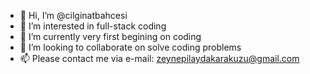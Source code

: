 - 👋 Hi, I’m @cilginatbahcesi
- 👀 I’m interested in full-stack coding
- 🌱 I’m currently very first begining on coding
- 💞️ I’m looking to collaborate on solve coding problems
- 📫 Please contact me via e-mail: zeynepilaydakarakuzu@gmail.com

<!---
cilginatbahcesi/cilginatbahcesi is a ✨ special ✨ repository because its `README.md` (this file) appears on your GitHub profile.
You can click the Preview link to take a look at your changes.
--->
